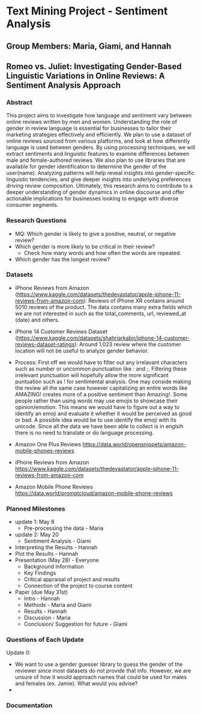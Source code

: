 # Text Mining Project - Sentiment Analysis
## Group Members: Maria, Giami, and Hannah 

## Romeo vs. Juliet: Investigating Gender-Based Linguistic Variations in Online Reviews: A Sentiment Analysis Approach

### Abstract 
This project aims to investigate how language and sentiment vary between online reviews written by men and women. Understanding the role of gender in review language is essential for businesses to tailor their marketing strategies effectively and efficiently. We plan to use a dataset of online reviews sourced from various platforms, and look at how differently language is used between genders. By using processing techniques, we will extract sentiments and linguistic features to examine differences between male and female-authored reviews. We also plan to use libraries that are available for gender identification to determine the gender of the user(name). Analyzing patterns will help reveal insights into gender-specific linguistic tendencies, and give deeper insights into underlying preferences driving review composition. Ultimately, this research aims to contribute to a deeper understanding of gender dynamics in online discourse and offer actionable implications for businesses looking to engage with diverse consumer segments. 

### Research Questions 
- MQ: Which gender is likely to give a positive, neutral, or negative review?
- Which gender is more likely to be critical in their review? 
  - Check how many words and how often the words are repeated.
- Which gender has the longest review?

### Datasets 
- iPhone Reviews from Amazon (https://www.kaggle.com/datasets/thedevastator/apple-iphone-11-reviews-from-amazon-com): Reviews of iPhone XR contains around 5010 reviews of the product. The data contains many extra fields which we are not interested in such as the total_comments, url, reviewed_at (date) and others. 

- iPhone 14 Customer Reviews Dataset (https://www.kaggle.com/datasets/shahriarkabir/iphone-14-customer-reviews-dataset-ratings): Around 1,023 review where the customer location will not be useful to analyze gender behavior.

- Process: First off we would have to filter out any irrelavant characters such as number or uncommon punctuation like : and ;. Filtering these irrelevant punctuation will hopefully allow the more significant puntuation such as ! for sentimental analysis. One may conside making the review all the same case however capitalizing an entire words like AMAZING! creates more of a positive sentiment than Amazing!. Some people rather than using words may use emojis to showcase their opinion/emotion. This means we would have to figure out a way to identify an emoji and evaluate it whether it would be perceived as good or bad. A possible idea would be to use identify the emoji with its unicode. Since all the data we have been able to collect is in englsih there is no need to translate or do language processing.

- Amazon One Plus Reviews https://data.world/opensnippets/amazon-mobile-phones-reviews
- iPhone Reviews from Amazon https://www.kaggle.com/datasets/thedevastator/apple-iphone-11-reviews-from-amazon-com
- Amazon Mobile Phone Reviews https://data.world/promptcloud/amazon-mobile-phone-reviews

  
### Planned Milestones 
- update 1: May 8
  - Pre-processing the data - Maria
- update 2: May 20 
  - Sentiment Analysis - Giami
- Interpreting the Results - Hannah 
- Plot the Results - Hannah 
- Presentation (May 28) - Everyone 
  - Background Information 
  - Key Findings 
  - Critical appraisal of project and results 
  - Connection of the project to course content  
- Paper (due May 31st)
  - Intro - Hannah
  - Methods - Maria and Giami
  - Results - Hannah
  - Discussion - Maria
  - Conclusion/ Suggestion for future - Giami 

### Questions of Each Update
Update 0:
- We want to use a gender guesser library to guess the gender of the reviewer since most datasets do not provide that info. However, we are unsure of how it would approach names that could be used for males and females (ex. Jamie). What would you advise?
- 
### Documentation
